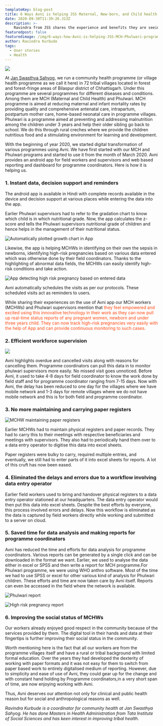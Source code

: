 ```yaml
---
templateKey: blog-post
title: 6 Ways Avni is helping JSS Maternal, New-born, and Child health programs
date: 2020-09-30T11:39:26.313Z
description: >-
    Ravindra from JSS shares the experience and benefits they are seeing 8 months into digital tranformation of their community health programs using Avni.
featuredpost: false
featuredimage: /img/6-ways-how-Avni-is-helping-JSS-MCH-Phulwari-programs/JSSCP_Ravi_Quote.png
author: Ravindra Kurbude
tags:
  - User stories
  - Health
---
```

![](/img/6-ways-how-Avni-is-helping-JSS-MCH-Phulwari-programs/JSSCP_Ravi_Quote.png)

At <a href="http://www.jssbilaspur.org" target="_blank" rel="noopener noreferrer">Jan Swasthya Sahyog</a>, we run a community health programme (or village health programme as we call it here) in 72 tribal villages located in forest and forest-fringe areas of Bilaspur district of Chhattisgarh. Under this programme are several programmes for different diseases and conditions.
Among them are MCH (Maternal and Child Health) and Phulwari. MCH programme is aimed at reducing maternal and infant mortality rates by providing quality and comprehensive antenatal care, intrapartum, postpartum mother care, home-based neonatal care in programme villages. Phulwari is a programme aimed at preventing and addressing malnutrition among the children under 3 years and help their older sibling go back to school. We do this through rural creches where we provide the children nutritious food and a stimulating environment for learning and development.

With the beginning of year 2020, we started digital transformation of various programmes using Avni. We have first started with our MCH and Phulwari programs and started to use it from the month of March 2020. Avni provides an android app for field workers and supervisors and web based reporting and dashboard for programme coordinators. Here is how it is helping us.

### 1. Instant data, decision support and reminders

 The android app is available in Hindi with complete records available in the device and decision support at various places while entering the data into the app. 

Earlier Phulwari supervisors had to refer to the gradation chart to know which child is in which nutritional grade. Now, the app calculates the z-score and tells the Phulwari supervisors nutritional grade of children and hence helps in the management of their nutritional status.

![Automatically plotted growth chart in App](/img/6-ways-how-Avni-is-helping-JSS-MCH-Phulwari-programs/JSSCP_Growth_Chart.jpg "Automatically plotted growth chart in App")

Likewise, the app is helping MCHWs in identifying on their own the sepsis in newborns, identifying high-risk pregnancies based on various data entered which was otherwise done by their field coordinators. Thanks to the highlighting of abnormal data fields, the MCHWs can easily identify high-risk conditions and take action.

![App detecting high risk pregnancy based on entered data](/img/6-ways-how-Avni-is-helping-JSS-MCH-Phulwari-programs/JSSCP_HRP_Alert2.png "App highlighting high risk pregnancy based on entered data")

Avni automatically schedules the visits as per our protocols. These scheduled visits act as reminders to users.
    
While sharing their experiences on the use of Avni app our MCH workers (MCHWs) and Phulwari supervisors mention that <span style="color:#ff470f">they feel empowered and excited using this innovative technology in their work as they can now pull up real-time status reports of any pregnant women, newborn and under three years child. They can now track high-risk pregnancies very easily with the help of App and can provide continuous monitoring to such cases.</span>

### 2. Efficient workforce supervision

![](/img/6-ways-how-Avni-is-helping-JSS-MCH-Phulwari-programs/JSSCP_supervisor.jpg)
  
Avni highlights overdue and cancelled visits along with reasons for cancelling them. Programme coordinators can pull this data in to monitor phulwari supervisors more easily. No missed visit goes unnoticed. Before Avni, it used to take 4-8 days for field coordinator to know the work done by field staff and for programme coordinator ranging from 7-15 days. Now with Avni, the delay has been reduced to one day for the villages where we have mobile network and 1-3 days for remote villages where we do not have mobile network and this is for both field and programme coordinator.
 

### 3. No more maintaining and carrying paper registers

![MCHW maintaining paper registers](/img/6-ways-how-Avni-is-helping-JSS-MCH-Phulwari-programs/JSSCP_paper_registers.jpg "MCHW maintaining paper registers")

   Earlier MCHWs had to maintain physical registers and paper records. They had to carry this to their meetings with respective beneficiaries and meetings with supervisors. They also had to periodically hand them over to a data entry operator to digitise this data into excel sheets.
 
   Paper registers were bulky to carry, required multiple entries, and eventually, we still had to enter parts of it into excel sheets for reports. A lot of this cruft has now been eased. 

### 4. Eliminated the delays and errors due to a workflow involving data entry operator  
Earlier field workers used to bring and handover physical registers to a data entry operator stationed at our headquarters. The data entry operator would then put this data into excel sheets. Despite the best efforts by everyone, this process involved errors and delays. Now this workflow is eliminated as the data is captured by field workers directly while working and submitted to a server on cloud.  


### 5. Saved time for data analysis and making reports for programme coordinators
Avni has reduced the time and efforts for data analysis for programme coordinators. Various reports can be generated by a single click and can be downloaded in the format we want. Earlier, we used to analyse the data either in excel or SPSS and then write a report for MCH programme.For Phulwari programme, we were using WHO anthro software. Most of the time we had to use SPSS or excel for other various kind of analysis for Phulwari children. These efforts and time are now taken care by Avni itself. Reports can even be accessed in the field where the network is available.

![Phulwari report](/img/6-ways-how-Avni-is-helping-JSS-MCH-Phulwari-programs/JSSCP_Reports_Phulwari.png "Phulwari report")

![High risk pregnancy report](/img/6-ways-how-Avni-is-helping-JSS-MCH-Phulwari-programs/JSSCP_Reports_HRP.png "High risk pregnancy report") 


### 6. Improving the social status of MCHWs
Our workers already enjoyed good respect in the community because of the services provided by them. The digital tool in their hands and data at their fingertips is further improving their social status in the community.

Worth mentioning here is the fact that all our workers are from the programme villages itself and have a rural or tribal background with limited formal education. Over the years they had developed the dexterity of working with paper formats and it was not easy for them to switch from paper based work to entirely digitalised medium of reporting. However, due to simplicity and ease of use of Avni, they could gear up for the change and with constant hand holding by Programme coordinators,in a very short span of time, are now enjoying working with Avni.

Thus, Avni deserves our attention not only for clinical and public health reason but for social and anthropological reasons as well.



*Ravindra Kurbude is a coordinator for community health at Jan Swasthya Sahyog. He has done Masters in Health Administration from Tata Institute of Social Sciences and has keen interest in improving tribal health.* 
